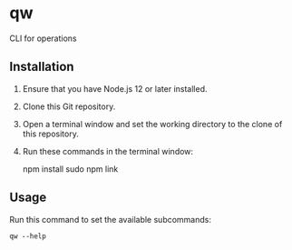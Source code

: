 # qw

CLI for operations

## Installation

1. Ensure that you have Node.js 12 or later installed.
2. Clone this Git repository.
3. Open a terminal window and set the working directory to the clone of this repository.
4. Run these commands in the terminal window:

    npm install
    sudo npm link

## Usage

Run this command to set the available subcommands:

    qw --help
